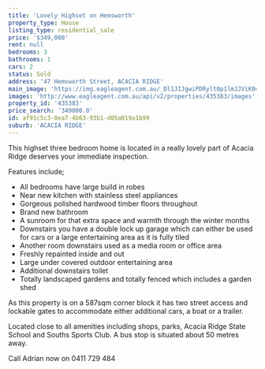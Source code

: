 ```yaml
---
title: 'Lovely Highset on Hemsworth'
property_type: House
listing_type: residential_sale
price: '$349,000'
rent: null
bedrooms: 3
bathrooms: 1
cars: 2
status: Sold
address: '47 Hemsworth Street, ACACIA RIDGE'
main_image: 'https://img.eagleagent.com.au/_Dl1JIJgwiPDRylt0p1lmJJViK0=/1280x854/smart/https://s3-us-west-2.amazonaws.com/eagleagent-orig/images/6823956/114177323-image-M.jpg'
images: 'http://www.eagleagent.com.au/api/v2/properties/435383/images'
property_id: '435383'
price_search: '349000.0'
id: af91c5c3-8ea7-4b63-93b1-d05a019a1b99
suburb: 'ACACIA RIDGE'
---
```

This highset three bedroom home is located in a really lovely part of Acacia Ridge deserves your immediate inspection.

Features include;

*  All bedrooms have large build in robes
*  Near new kitchen with stainless steel appliances
*  Gorgeous polished hardwood timber floors throughout
*  Brand new bathroom
*  A sunroom for that extra space and warmth through the winter months
*  Downstairs you have a double lock up garage which can either be used for cars or a large entertaining area as it is fully tiled
*  Another room downstairs used as a media room or office area
*  Freshly repainted inside and out
*  Large under covered outdoor entertaining area
*  Additional downstairs toilet
*  Totally landscaped gardens and totally fenced which includes a garden shed

As this property is on a 587sqm corner block it has two street access and lockable gates to accommodate either additional cars, a boat or a trailer.

Located close to all amenities including shops, parks, Acacia Ridge State School and Souths Sports Club. A bus stop is situated about 50 metres away.

Call Adrian now on 0411 729 484